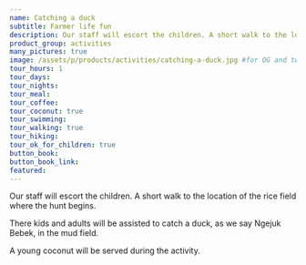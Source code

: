 ```yaml
---
name: Catching a duck
subtitle: Farmer life fun
description: Our staff will escort the children. A short walk to the location of the rice field where the hunt begins. There kids and adults will be assisted to catch a duck, as we say Ngejuk Bebek, in the mud field.
product_group: activities
many_pictures: true
image: /assets/p/products/activities/catching-a-duck.jpg #for OG and twitter cards
tour_hours: 1
tour_days:
tour_nights:
tour_meal:
tour_coffee:
tour_coconut: true
tour_swimming:
tour_walking: true
tour_hiking:
tour_ok_for_children: true
button_book:
button_book_link:
featured:
---
```

Our staff will escort the children. A short walk to the location of the rice field where the hunt begins.

There kids and adults will be assisted to catch a duck, as we say Ngejuk Bebek, in the mud field.

A young coconut will be served during the activity.
